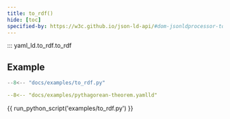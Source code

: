 ```yaml
---
title: to_rdf()
hide: [toc]
specified-by: https://w3c.github.io/json-ld-api/#dom-jsonldprocessor-tordf
---
```


::: yaml_ld.to_rdf.to_rdf


## Example

```python title="to_rdf.py"
--8<-- "docs/examples/to_rdf.py"
```

<div class="grid" markdown>

```yaml title="pythagorean-theorem.yamlld"
--8<-- "docs/examples/pythagorean-theorem.yamlld"
```

{{ run_python_script('examples/to_rdf.py') }}
</div>
